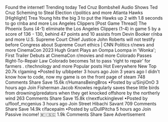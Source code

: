 Found the internet!
Trending today
Ted Cruz
Bombshell Audio Shows Ted Cruz Scheming to Steal Election
r/politics and more
Atlanta Hawks
[Highlight] Trea Young hits the big 3 to put the Hawks up 2 with 1.8 seconds to go
r/nba and more
Los Angeles Clippers
[Post Game Thread] The Phoenix Suns (4-1) eliminate the Los Angeles Clippers (1-4) in game 5 by a score of 136 - 130, behind 47 points and 10 assists from Devin Booker
r/nba and more
U.S. Supreme Court
Chief Justice John Roberts will not testify before Congress about Supreme Court ethics | CNN Politics
r/news and more
CinemaCon 2023
Hugh Grant Plays an Oompa Loompa in 'Wonka'; First Trailer Debuts at CinemaCon
r/movies and more
Colorado Passes Right-To-Repair Law
Colorado becomes 1st to pass ‘right to repair’ for farmers .
r/technology and more
Popular posts
Hot
Everywhere
New
Top
20.7k
r/gaming
•Posted by
u/bbpeter
3 hours ago
Join
3 years ago I didn't know how to code, now my game is on the front page of steam
748 Comments
Share
Save
15.6k
r/HumansBeingBros
•Posted by
u/SinjiOnO
3 hours ago
Join
Fisherman Jacob Knowles regularly saves these little birds from drowning/predators when they get knocked offshore by the northerly wind
263 Comments
Share
Save
15.8k
r/nextfuckinglevel
•Posted by
u/floof_mcgenius
3 hours ago
Join
Street Hibachi Savant
709 Comments
Share
Save
14.9k
r/facepalm
•Posted by
u/DullPitcha
5 hours ago
Join
Passive income!
 🇲​🇮​🇸​🇨​
1.9k Comments
Share
Save
Advertisement